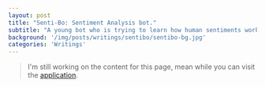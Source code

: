 ```yaml
---
layout: post
title: "Senti-Bo: Sentiment Analysis bot."
subtitle: "A young bot who is trying to learn how human sentiments work."
background: '/img/posts/writings/sentibo/sentibo-bg.jpg'
categories: 'Writings'
---
```


> I'm still working on the content for this page, mean while you can visit the [application](http://senti-bo.herokuapp.com).